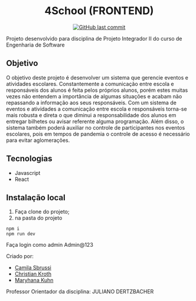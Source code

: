 <h1 align="center"> 4School (FRONTEND) </h1>

<p align="center">
 
  <a href="https://github.com/camisbrussi/4School_frontend_JS/commits/master">
    <img alt="GitHub last commit" src="https://img.shields.io/github/last-commit/camisbrussi/4School_frontend_JS">
  </a>

</p>

Projeto desenvolvido para disciplina de Projeto Integrador II do curso de Engenharia de Software

## Objetivo

O objetivo deste projeto é desenvolver um sistema que gerencie eventos e atividades escolares. Constantemente a comunicação entre escola e responsáveis dos alunos é feita pelos próprios alunos, porém estes muitas vezes não entendem a importância de algumas situações e acabam não repassando a informação aos seus responsáveis.
Com um sistema de eventos e atividades a comunicação entre escola e responsáveis torna-se mais robusta e direta o que diminui a responsabilidade dos alunos em entregar bilhetes ou avisar referente alguma programação.
Além disso, o sistema também poderá auxiliar no controle de participantes nos eventos escolares, pois em tempos de pandemia o controle de acesso é necessário para evitar aglomerações.  


## Tecnologias
- Javascript
- React

## Instalação local
1. Faça clone do projeto;
2. na pasta do projeto
  ```
  npm i 
  npm run dev
  ``` 
 Faça login como admin Admin@123

Criado por:
- [Camila Sbrussi](https://github.com/camisbrussi/) 
- [Christian Kroth](https://github.com/chriskroth/) 
- [Maryhana Kuhn](https://github.com/maryhanakuhn/) 

Professor Orientador da disciplina: JULIANO DERTZBACHER

